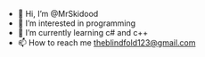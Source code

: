 - 👋 Hi, I’m @MrSkidood
- 👀 I’m interested in programming
- 🌱 I’m currently learning c# and c++
- 📫 How to reach me theblindfold123@gmail.com

<!---
MrSkidood/MrSkidood is a ✨ special ✨ repository because its `README.md` (this file) appears on your GitHub profile.
You can click the Preview link to take a look at your changes.
--->
